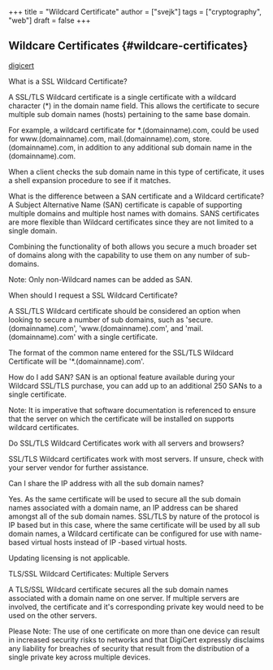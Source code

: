 +++
title = "Wildcard Certificate"
author = ["svejk"]
tags = ["cryptography", "web"]
draft = false
+++

## Wildcare Certificates {#wildcare-certificates}

[digicert](https://knowledge.digicert.com/generalinformation/INFO900.html)

What is a SSL Wildcard Certificate?

A SSL/TLS Wildcard certificate is a single certificate with a wildcard character (\*) in the domain name field. This allows the certificate to secure multiple sub domain names (hosts) pertaining to the same base domain.

For example, a wildcard certificate for \*.(domainname).com, could be used for www.(domainname).com, mail.(domainname).com, store.(domainname).com, in addition to any additional sub domain name in the (domainname).com.

When a client checks the sub domain name in this type of certificate, it uses a shell expansion procedure to see if it matches.

What is the difference between a SAN certificate and a Wildcard certificate?
A Subject Alternative Name (SAN) certificate is capable of supporting multiple domains and multiple host names with domains. SANS certificates are more flexible than Wildcard certificates since they are not limited to a single domain.

Combining the functionality of both allows you secure a much broader set of domains along with the capability to use them on any number of sub-domains.

Note: Only non-Wildcard names can be added as SAN.

When should I request a SSL Wildcard Certificate?

A SSL/TLS Wildcard certificate should be considered an option when looking to secure a number of sub domains, such as 'secure.(domainname).com', 'www.(domainname).com', and 'mail.(domainname).com' with a single certificate.

The format of the common name entered for the SSL/TLS Wildcard Certificate will be '\*.(domainname).com'.

How do I add SAN?
SAN is an optional feature available during your Wildcard SSL/TLS purchase, you can add up to an additional 250 SANs to a single certificate.

Note: It is imperative that software documentation is referenced to ensure that the server on which the certificate will be installed on supports wildcard certificates.

Do SSL/TLS Wildcard Certificates work with all servers and browsers?

SSL/TLS Wildcard certificates work with most servers. If unsure, check with your server vendor for further assistance.

Can I share the IP address with all the sub domain names?

Yes. As the same certificate will be used to secure all the sub domain names associated with a domain name, an IP address can be shared amongst all of the sub domain names. SSL/TLS by nature of the protocol is IP based but in this case, where the same certificate will be used by all sub domain names, a Wildcard certificate can be configured for use with name-based virtual hosts instead of IP -based virtual hosts.

Updating licensing is not applicable.

TLS/SSL Wildcard Certificates: Multiple Servers

A TLS/SSL Wildcard certificate secures all the sub domain names associated with a domain name on one server. If multiple servers are involved, the certificate and it's corresponding private key would need to be used on the other servers.

Please Note: The use of one certificate on more than one device can result in increased security risks to networks and that DigiCert expressly disclaims any liability for breaches of security that result from the distribution of a single private key across multiple devices.
